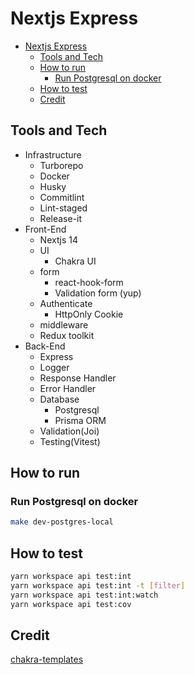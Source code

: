 # Nextjs Express

<!--toc:start-->

- [Nextjs Express](#nextjs-express)
  - [Tools and Tech](#tools-and-tech)
  - [How to run](#how-to-run)
    - [Run Postgresql on docker](#run-postgresql-on-docker)
  - [How to test](#how-to-test)
  - [Credit](#credit)
  <!--toc:end-->

## Tools and Tech

- Infrastructure
  - Turborepo
  - Docker
  - Husky
  - Commitlint
  - Lint-staged
  - Release-it
- Front-End
  - Nextjs 14
  - UI
    - Chakra UI
  - form
    - react-hook-form
    - Validation form (yup)
  - Authenticate
    - HttpOnly Cookie
  - middleware
  - Redux toolkit
- Back-End
  - Express
  - Logger
  - Response Handler
  - Error Handler
  - Database
    - Postgresql
    - Prisma ORM
  - Validation(Joi)
  - Testing(Vitest)

## How to run

### Run Postgresql on docker

```bash
make dev-postgres-local
```

## How to test

```bash
yarn workspace api test:int
yarn workspace api test:int -t [filter]
yarn workspace api test:int:watch
yarn workspace api test:cov
```

## Credit

[chakra-templates](https://chakra-templates.vercel.app/)
